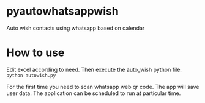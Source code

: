 # pyautowhatsappwish
Auto wish contacts using whatsapp based on calendar


# How to use
Edit excel according to need.
Then execute the auto_wish python file. `python autowish.py`

For the first time you need to scan whatsapp web qr code. The app will save user data.
The application can be scheduled to run at particular time.
